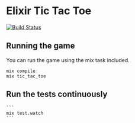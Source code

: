 # Elixir Tic Tac Toe

[![Build Status](https://travis-ci.org/emashliles/elixir-tic-tac-toe.svg?branch=master)](https://travis-ci.org/emashliles/elixir-tic-tac-toe)

## Running the game

   You can run the game using the mix task included. 

```
mix compile
mix tic_tac_toe
```
    

## Run the tests continuously

    ```
    mix test.watch
    ```

